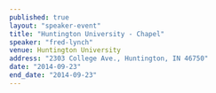```yaml
---
published: true
layout: "speaker-event"
title: "Huntington University - Chapel"
speaker: "fred-lynch"
venue: Huntington University
address: "2303 College Ave., Huntington, IN 46750"
date: "2014-09-23"
end_date: "2014-09-23"
---
```




